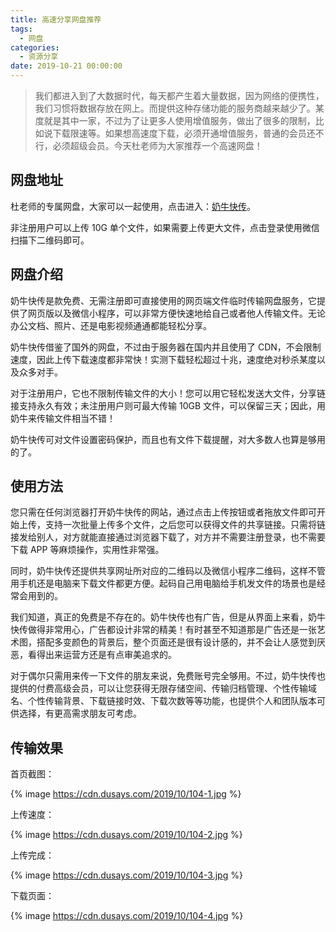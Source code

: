 ```yaml
---
title: 高速分享网盘推荐
tags:
  - 网盘
categories:
  - 资源分享
date: 2019-10-21 00:00:00
---
```


> 我们都进入到了大数据时代，每天都产生着大量数据，因为网络的便携性，我们习惯将数据存放在网上。而提供这种存储功能的服务商越来越少了。某度就是其中一家，不过为了让更多人使用增值服务，做出了很多的限制，比如说下载限速等。如果想高速度下载，必须开通增值服务，普通的会员还不行，必须超级会员。今天杜老师为大家推荐一个高速网盘！

<!-- more -->

## 网盘地址

杜老师的专属网盘，大家可以一起使用，点击进入：[奶牛快传](http://penn.cowtransfer.com)。

非注册用户可以上传 10G 单个文件，如果需要上传更大文件，点击登录使用微信扫描下二维码即可。

## 网盘介绍

奶牛快传是款免费、无需注册即可直接使用的网页端文件临时传输网盘服务，它提供了网页版以及微信小程序，可以非常方便快速地给自己或者他人传输文件。无论办公文档、照片、还是电影视频通通都能轻松分享。

奶牛快传借鉴了国外的网盘，不过由于服务器在国内并且使用了 CDN，不会限制速度，因此上传下载速度都非常快！实测下载轻松超过十兆，速度绝对秒杀某度以及众多对手。

对于注册用户，它也不限制传输文件的大小！您可以用它轻松发送大文件，分享链接支持永久有效；未注册用户则可最大传输 10GB 文件，可以保留三天；因此，用奶牛来传输文件相当不错！

奶牛快传可对文件设置密码保护，而且也有文件下载提醒，对大多数人也算是够用的了。

## 使用方法

您只需在任何浏览器打开奶牛快传的网站，通过点击上传按钮或者拖放文件即可开始上传，支持一次批量上传多个文件，之后您可以获得文件的共享链接。只需将链接发给别人，对方就能直接通过浏览器下载了，对方并不需要注册登录，也不需要下载 APP 等麻烦操作，实用性非常强。

同时，奶牛快传还提供共享网址所对应的二维码以及微信小程序二维码，这样不管用手机还是电脑来下载文件都更方便。起码自己用电脑给手机发文件的场景也是经常会用到的。

我们知道，真正的免费是不存在的。奶牛快传也有广告，但是从界面上来看，奶牛快传做得非常用心，广告都设计非常的精美！有时甚至不知道那是广告还是一张艺术图，搭配多变颜色的背景后，整个页面还是很有设计感的，并不会让人感觉到厌恶，看得出来运营方还是有点审美追求的。

对于偶尔只需用来传一下文件的朋友来说，免费账号完全够用。不过，奶牛快传也提供的付费高级会员，可以让您获得无限存储空间、传输归档管理、个性传输域名、个性传输背景、下载链接时效、下载次数等等功能，也提供个人和团队版本可供选择，有更高需求朋友可考虑。

## 传输效果

首页截图：

{% image https://cdn.dusays.com/2019/10/104-1.jpg %}

上传速度：

{% image https://cdn.dusays.com/2019/10/104-2.jpg %}

上传完成：

{% image https://cdn.dusays.com/2019/10/104-3.jpg %}

下载页面：

{% image https://cdn.dusays.com/2019/10/104-4.jpg %}
